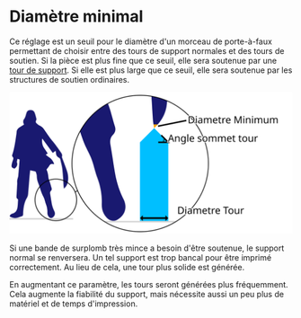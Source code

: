 Diamètre minimal
====
Ce réglage est un seuil pour le diamètre d'un morceau de porte-à-faux permettant de choisir entre des tours de support normales et des tours de soutien. Si la pièce est plus fine que ce seuil, elle sera soutenue par une [tour de support](support_use_towers.md). Si elle est plus large que ce seuil, elle sera soutenue par les structures de soutien ordinaires.

![Le spport a une surface de surplomb inférieure au diamètre minimum](../images/support_use_towers_fr.svg)

Si une bande de surplomb très mince a besoin d'être soutenue, le support normal se renversera. Un tel support est trop bancal pour être imprimé correctement. Au lieu de cela, une tour plus solide est générée.

En augmentant ce paramètre, les tours seront générées plus fréquemment. Cela augmente la fiabilité du support, mais nécessite aussi un peu plus de matériel et de temps d'impression.
